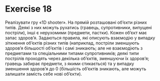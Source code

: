 # Exercise 18
Реалізувати гру «1D shooter». На прямій розташовані об’єкти різних
типів. Деякі з них можуть рухатись (гравець, супротивники, випущені
постріли), інші є нерухомими (предмети, пастки). Кожен об’єкт має
запас здоров’я. Задаються правила, які описують взаємодію у випадку
зіткнення об’єктів різних типів (наприклад, постріли зменшують
здоров’я більшості об’єктів і самі зникають; але не взаємодіють з
предметами та спеціальними типами супротивників; деякі типи
пострілів проходять через декілька об’єктів, зменшуючи їх здоров’я;
гравець забирає предмети, з якими стикається) та у випадку зменшення
здоров’я до 0 (більшість об’єктів зникають, але можуть залишати
замість себе нові об’єкти).
